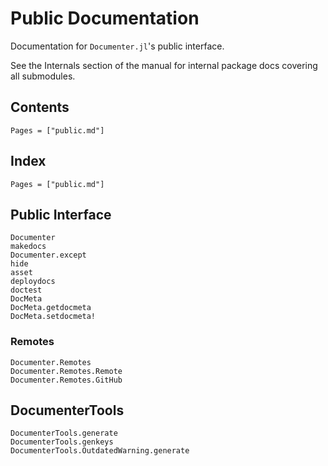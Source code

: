 # Public Documentation

Documentation for `Documenter.jl`'s public interface.

See the Internals section of the manual for internal package docs covering all submodules.

## Contents

```@contents
Pages = ["public.md"]
```

## Index

```@index
Pages = ["public.md"]
```

## Public Interface

```@docs
Documenter
makedocs
Documenter.except
hide
asset
deploydocs
doctest
DocMeta
DocMeta.getdocmeta
DocMeta.setdocmeta!
```

### Remotes

```@docs
Documenter.Remotes
Documenter.Remotes.Remote
Documenter.Remotes.GitHub
```

## DocumenterTools

```@docs
DocumenterTools.generate
DocumenterTools.genkeys
DocumenterTools.OutdatedWarning.generate
```

